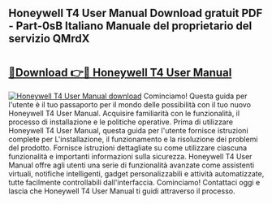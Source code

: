 ## Honeywell T4 User Manual Download gratuit PDF - Part-0sB Italiano Manuale del proprietario del servizio QMrdX

# <h2><a href="http://dfc0dla.blite.top/?on=Honeywell+T4+User+Manual">🔗Download 👉🔴 Honeywell T4 User Manual</a></h2>

[![Honeywell T4 User Manual download](https://i.imgur.com/lujVjoI.png)](http://dfc0dla.blite.top/?on=Honeywell+T4+User+Manual)
Cominciamo! Questa guida per l'utente è il tuo passaporto per il mondo delle possibilità con il tuo nuovo Honeywell T4 User Manual. Acquisire familiarità con le funzionalità, il processo di installazione e le politiche operative. Prima di utilizzare Honeywell T4 User Manual, questa guida per l'utente fornisce istruzioni complete per L'installazione, il funzionamento e la risoluzione dei problemi del prodotto. Fornisce istruzioni dettagliate su come utilizzare ciascuna funzionalità e importanti informazioni sulla sicurezza. Honeywell T4 User Manual offre agli utenti una serie di funzionalità avanzate come assistenti virtuali, notifiche intelligenti, gadget personalizzabili e attività automatizzate, tutte facilmente controllabili dall'interfaccia. Cominciamo! Contattaci oggi e lascia che Honeywell T4 User Manual ti guidi attraverso il processo.
